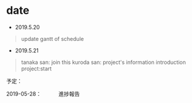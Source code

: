 # date

- 2019.5.20
>  update gantt of schedule

- 2019.5.21
> tanaka san: join this
> kuroda san: project's information introduction
> project:start

予定：

2019-05-28：
　　　進捗報告
